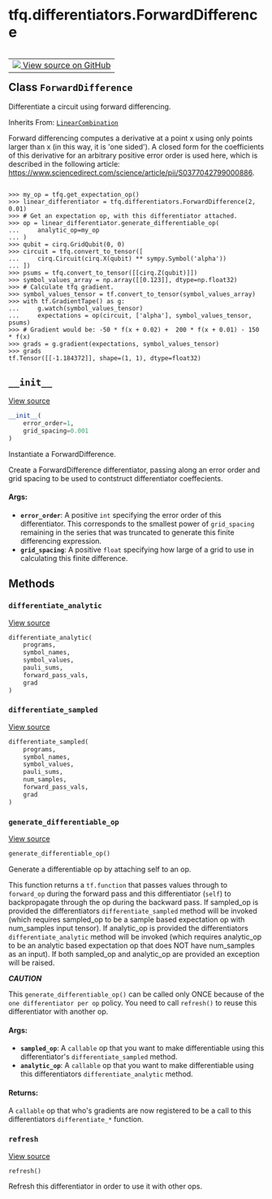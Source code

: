 <div itemscope itemtype="http://developers.google.com/ReferenceObject">
<meta itemprop="name" content="tfq.differentiators.ForwardDifference" />
<meta itemprop="path" content="Stable" />
<meta itemprop="property" content="__init__"/>
<meta itemprop="property" content="differentiate_analytic"/>
<meta itemprop="property" content="differentiate_sampled"/>
<meta itemprop="property" content="generate_differentiable_op"/>
<meta itemprop="property" content="refresh"/>
</div>

# tfq.differentiators.ForwardDifference

<!-- Insert buttons and diff -->

<table class="tfo-notebook-buttons tfo-api" align="left">

<td>
  <a target="_blank" href="https://github.com/quantumlib/TFQuantum/tree/master/tensorflow_quantum/python/differentiators/linear_combination.py">
    <img src="https://www.tensorflow.org/images/GitHub-Mark-32px.png" />
    View source on GitHub
  </a>
</td></table>



## Class `ForwardDifference`

Differentiate a circuit using forward differencing.

Inherits From: [`LinearCombination`](../../tfq/differentiators/LinearCombination.md)

<!-- Placeholder for "Used in" -->

Forward differencing computes a derivative at a point x using only
points larger than x (in this way, it is 'one sided'). A closed form for
the coefficients of this derivative for an arbitrary positive error order
is used here, which is described in the following article:
https://www.sciencedirect.com/science/article/pii/S0377042799000886.


```

>>> my_op = tfq.get_expectation_op()
>>> linear_differentiator = tfq.differentiators.ForwardDifference(2, 0.01)
>>> # Get an expectation op, with this differentiator attached.
>>> op = linear_differentiator.generate_differentiable_op(
...     analytic_op=my_op
... )
>>> qubit = cirq.GridQubit(0, 0)
>>> circuit = tfq.convert_to_tensor([
...     cirq.Circuit(cirq.X(qubit) ** sympy.Symbol('alpha'))
... ])
>>> psums = tfq.convert_to_tensor([[cirq.Z(qubit)]])
>>> symbol_values_array = np.array([[0.123]], dtype=np.float32)
>>> # Calculate tfq gradient.
>>> symbol_values_tensor = tf.convert_to_tensor(symbol_values_array)
>>> with tf.GradientTape() as g:
...     g.watch(symbol_values_tensor)
...     expectations = op(circuit, ['alpha'], symbol_values_tensor, psums)
>>> # Gradient would be: -50 * f(x + 0.02) +  200 * f(x + 0.01) - 150 * f(x)
>>> grads = g.gradient(expectations, symbol_values_tensor)
>>> grads
tf.Tensor([[-1.184372]], shape=(1, 1), dtype=float32)

```

<h2 id="__init__"><code>__init__</code></h2>

<a target="_blank" href="https://github.com/quantumlib/TFQuantum/tree/master/tensorflow_quantum/python/differentiators/linear_combination.py">View source</a>

``` python
__init__(
    error_order=1,
    grid_spacing=0.001
)
```

Instantiate a ForwardDifference.

Create a ForwardDifference differentiator, passing along an error order
and grid spacing to be used to contstruct differentiator coeffecients.

#### Args:


* <b>`error_order`</b>: A positive `int` specifying the error order of this
    differentiator. This corresponds to the smallest power
    of `grid_spacing` remaining in the series that was truncated
    to generate this finite differencing expression.
* <b>`grid_spacing`</b>: A positive `float` specifying how large of a
    grid to use in calculating this finite difference.



## Methods

<h3 id="differentiate_analytic"><code>differentiate_analytic</code></h3>

<a target="_blank" href="https://github.com/quantumlib/TFQuantum/tree/master/tensorflow_quantum/python/differentiators/linear_combination.py">View source</a>

``` python
differentiate_analytic(
    programs,
    symbol_names,
    symbol_values,
    pauli_sums,
    forward_pass_vals,
    grad
)
```




<h3 id="differentiate_sampled"><code>differentiate_sampled</code></h3>

<a target="_blank" href="https://github.com/quantumlib/TFQuantum/tree/master/tensorflow_quantum/python/differentiators/linear_combination.py">View source</a>

``` python
differentiate_sampled(
    programs,
    symbol_names,
    symbol_values,
    pauli_sums,
    num_samples,
    forward_pass_vals,
    grad
)
```




<h3 id="generate_differentiable_op"><code>generate_differentiable_op</code></h3>

<a target="_blank" href="https://github.com/quantumlib/TFQuantum/tree/master/tensorflow_quantum/python/differentiators/differentiator.py">View source</a>

``` python
generate_differentiable_op()
```

Generate a differentiable op by attaching self to an op.

This function returns a `tf.function` that passes values through to
`forward_op` during the forward pass and this differentiator (`self`) to
backpropagate through the op during the backward pass. If sampled_op
is provided the differentiators `differentiate_sampled` method will
be invoked (which requires sampled_op to be a sample based expectation
op with num_samples input tensor). If analytic_op is provided the
differentiators `differentiate_analytic` method will be invoked (which
requires analytic_op to be an analytic based expectation op that does
NOT have num_samples as an input). If both sampled_op and analytic_op
are provided an exception will be raised.

***CAUTION***

This `generate_differentiable_op()` can be called only ONCE because
of the `one differentiator per op` policy. You need to call `refresh()`
to reuse this differentiator with another op.

#### Args:


* <b>`sampled_op`</b>: A `callable` op that you want to make differentiable
    using this differentiator's `differentiate_sampled` method.
* <b>`analytic_op`</b>: A `callable` op that you want to make differentiable
    using this differentiators `differentiate_analytic` method.


#### Returns:

A `callable` op that who's gradients are now registered to be
a call to this differentiators `differentiate_*` function.


<h3 id="refresh"><code>refresh</code></h3>

<a target="_blank" href="https://github.com/quantumlib/TFQuantum/tree/master/tensorflow_quantum/python/differentiators/differentiator.py">View source</a>

``` python
refresh()
```

Refresh this differentiator in order to use it with other ops.




